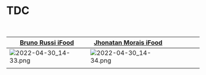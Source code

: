 # TDC
<BR>


|[**Bruno Russi iFood**](https://speakerdeck.com/bruno_russi/gerenciando-ambientes-complexos-com-terraform)|[Jhonatan Morais iFood](https://speakerdeck.com/jhonatancmorais/escalando-praticas-de-ci-cd-com-gitlab?slide=16)|  |  |  |  |  |
|--|--|--|--|--|--|--|
|![2022-04-30_14-33.png](https://drive.google.com/uc?export=view&id=1fldpNrLx5flP0fuNkDex3cmf3KZoq0Da)|![2022-04-30_14-34.png](https://drive.google.com/uc?export=view&id=1_cUZ5sv7CmpzM8I7EFFtiasxFaD1AEL3)|  |  |  |  |  |
|  |  |  |  |  |  |  |



